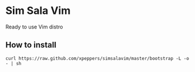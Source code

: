 # Sim Sala Vim

Ready to use Vim distro
 
## How to install   
 
```
curl https://raw.github.com/xpeppers/simsalavim/master/bootstrap -L -o - | sh
```
